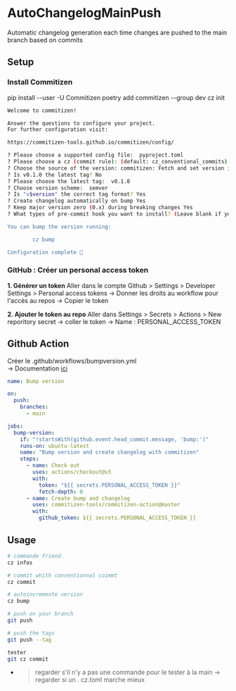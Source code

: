 # AutoChangelogMainPush

Automatic changelog generation each time changes are pushed to the main branch based on commits

## Setup

### Install Commitizen

pip install --user -U Commitizen
poetry add commitizen --group dev
cz init

```sh
Welcome to commitizen!

Answer the questions to configure your project.
For further configuration visit:

https://commitizen-tools.github.io/commitizen/config/

? Please choose a supported config file:  pyproject.toml
? Please choose a cz (commit rule): (default: cz_conventional_commits) cz_conventional_commits
? Choose the source of the version: commitizen: Fetch and set version in commitizen config (default)
? Is v0.1.0 the latest tag? No
? Please choose the latest tag:  v0.1.0
? Choose version scheme:  semver
? Is "v$version" the correct tag format? Yes
? Create changelog automatically on bump Yes
? Keep major version zero (0.x) during breaking changes Yes
? What types of pre-commit hook you want to install? (Leave blank if you don't want to install) done

You can bump the version running:

        cz bump

Configuration complete 🚀
```

### GitHub : Créer un personal access token

**1. Générer un token**
Aller dans le compte Github > Settings > Developer Settings > Personal access tokens
-> Donner les droits au workflow pour l'accès au repos
-> Copier le token

**2. Ajouter le token au repo**
Aller dans Settings > Secrets > Actions > New reporitory secret
-> coller le token
-> Name : PERSONAL_ACCESS_TOKEN

## Github Action

Créer le .github/workflows/bumpversion.yml  
-> Documentation [ici](https://commitizen-tools.github.io/commitizen/tutorials/github_actions/)

```yml
name: Bump version

on:
  push:
    branches:
      - main

jobs:
  bump-version:
    if: "!startsWith(github.event.head_commit.message, 'bump:')"
    runs-on: ubuntu-latest
    name: "Bump version and create changelog with commitizen"
    steps:
      - name: Check out
        uses: actions/checkout@v3
        with:
          token: "${{ secrets.PERSONAL_ACCESS_TOKEN }}"
          fetch-depth: 0
      - name: Create bump and changelog
        uses: commitizen-tools/commitizen-action@master
        with:
          github_token: ${{ secrets.PERSONAL_ACCESS_TOKEN }}
```

## Usage

```sh
# commande friend
cz infos

# commit whith conventionnal coimmt
cz commit

# autoincremente version
cz bump

# push on your branch
git push

# push the tags
git push --tag

tester
git cz commit


```

- > regarder s'il n'y a pas une commande pour le tester à la main
  > -> regarder si un . cz.toml marche mieux
